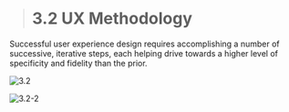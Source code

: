 > # **3.2** UX Methodology


Successful user experience design requires accomplishing a number of successive, iterative steps, each helping drive towards a higher level of specificity and fidelity than the prior.

![3.2](/_assets/3.2_ux_methodology.jpg)

![3.2-2](/_assets/3.2_specificity_and_fidelity.jpg)